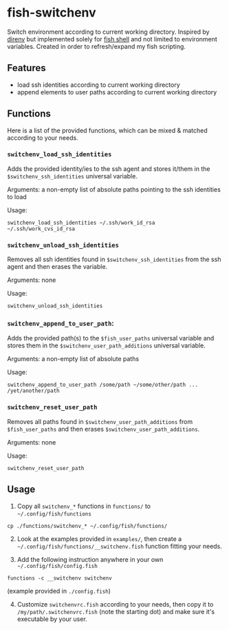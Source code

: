 # fish-switchenv

Switch environment according to current working directory. Inspired by [direnv](https://direnv.net/) but implemented solely for [fish shell](https://fishshell.com) and not limited to environment variables. Created in order to refresh/expand my fish scripting.

## Features

- load ssh identities according to current working directory
- append elements to user paths according to current working directory

## Functions

Here is a list of the provided functions, which can be mixed & matched according to your needs.

### `switchenv_load_ssh_identities`

Adds the provided identity/ies to the ssh agent and stores it/them in the `$switchenv_ssh_identities` universal variable.

Arguments: a non-empty list of absolute paths pointing to the ssh identities to load

Usage:

```
switchenv_load_ssh_identities ~/.ssh/work_id_rsa ~/.ssh/work_cvs_id_rsa
```

### `switchenv_unload_ssh_identities`

Removes all ssh identities found in `$switchenv_ssh_identities` from the ssh agent and then erases the variable.

Arguments: none

Usage:

```
switchenv_unload_ssh_identities
```

### `switchenv_append_to_user_path`:

Adds the provided path(s) to the `$fish_user_paths` universal variable and stores them in the `$switchenv_user_path_additions` universal variable.

Arguments: a non-empty list of absolute paths

Usage:

```
switchenv_append_to_user_path /some/path ~/some/other/path ... /yet/another/path
```

### `switchenv_reset_user_path`

Removes all paths found in `$switchenv_user_path_additions` from `$fish_user_paths` and then erases `$switchenv_user_path_additions`.

Arguments: none

Usage:

```
switchenv_reset_user_path
```

## Usage

1. Copy all `switchenv_*` functions in `functions/` to `~/.config/fish/functions`

```
cp ./functions/switchenv_* ~/.config/fish/functions/
```

2. Look at the examples provided in `examples/`, then create a `~/.config/fish/functions/__switchenv.fish` function fitting your needs.

3. Add the following instruction anywhere in your own `~/.config/fish/config.fish`

```
functions -c __switchenv switchenv
```

(example provided in `./config.fish`)

4. Customize `switchenvrc.fish` according to your needs, then copy it to `/my/path/.switchenvrc.fish` (note the starting dot) and make sure it's executable by your user.
